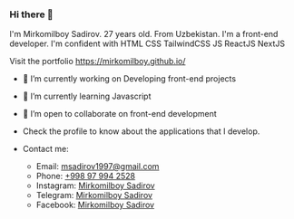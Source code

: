### Hi there 👋

<!--**Mirkomilboy/mirkomilboy** is a ✨ _special_ ✨ repository because its `README.md` (this file) appears on your GitHub profile.-->

I'm Mirkomilboy Sadirov. 27 years old. From Uzbekistan. I'm a front-end developer. I'm confident with HTML CSS TailwindCSS JS ReactJS NextJS<br>

Visit the portfolio https://mirkomilboy.github.io/

- 🔭 I’m currently working on Developing front-end projects
- 🌱 I’m currently learning Javascript
- 👯 I’m open to collaborate on front-end development

- Check the profile to know about the applications that I develop.

- Contact me:
  - Email: <a href="mailto: msadirov1997@gmail.com">msadirov1997@gmail.com</a>
  - Phone: <a href="tel:+998979942528">+998 97 994 2528</a>
  - Instagram: <a href="https://www.instagram.com/mirkomilboy_sadirov/">Mirkomilboy Sadirov</a>
  - Telegram: <a href="https://t.me/Mirkomilboy_Sadirov">Mirkomilboy Sadirov</a>
  - Facebook: <a href="https://www.facebook.com/sadirov.mirkomilboy">Mirkomilboy Sadirov</a>
